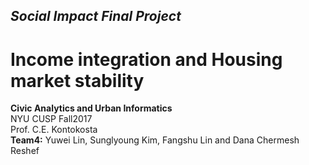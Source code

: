 ## _Social Impact Final Project_
# Income integration and Housing market stability 
**Civic Analytics and Urban Informatics** </br>
NYU CUSP Fall2017</br>
Prof. C.E. Kontokosta</br>
**Team4:** Yuwei Lin, Sunglyoung Kim, Fangshu Lin and Dana Chermesh Reshef

